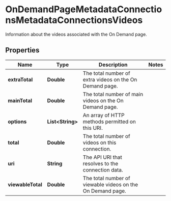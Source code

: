 

# OnDemandPageMetadataConnectionsMetadataConnectionsVideos

Information about the videos associated with the On Demand page.

## Properties

| Name | Type | Description | Notes |
|------------ | ------------- | ------------- | -------------|
|**extraTotal** | **Double** | The total number of extra videos on the On Demand page. |  |
|**mainTotal** | **Double** | The total number of main videos on the On Demand page. |  |
|**options** | **List&lt;String&gt;** | An array of HTTP methods permitted on this URI. |  |
|**total** | **Double** | The total number of videos on this connection. |  |
|**uri** | **String** | The API URI that resolves to the connection data. |  |
|**viewableTotal** | **Double** | The total number of viewable videos on the On Demand page. |  |



